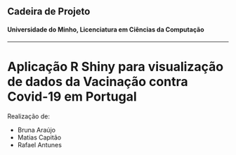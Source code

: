 ## Cadeira de Projeto
#### Universidade do Minho, Licenciatura em Ciências da Computação
_______

# Aplicação R Shiny para visualização de dados da Vacinação contra Covid-19 em Portugal

Realização de:
* Bruna Araújo
* Matias Capitão
* Rafael Antunes
